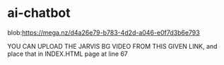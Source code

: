 # ai-chatbot

blob:https://mega.nz/d4a26e79-b783-4d2d-a046-e0f7d3b6e793

YOU CAN UPLOAD THE JARVIS BG VIDEO FROM THIS GIVEN LINK, and
place that in INDEX.HTML page at line 67
